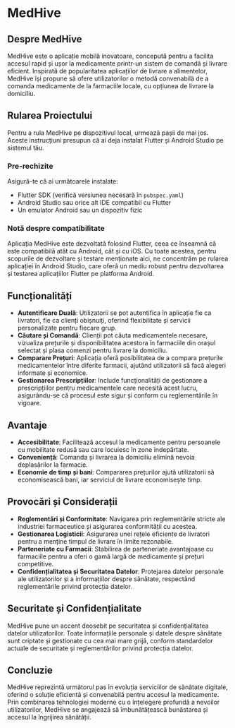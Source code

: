 # MedHive

## Despre MedHive

MedHive este o aplicație mobilă inovatoare, concepută pentru a facilita accesul rapid și ușor la medicamente printr-un sistem de comandă și livrare eficient. Inspirată de popularitatea aplicațiilor de livrare a alimentelor, MedHive își propune să ofere utilizatorilor o metodă convenabilă de a comanda medicamente de la farmaciile locale, cu opțiunea de livrare la domiciliu.

## Rularea Proiectului

Pentru a rula MedHive pe dispozitivul local, urmează pașii de mai jos. Aceste instrucțiuni presupun că ai deja instalat Flutter și Android Studio pe sistemul tău.

### Pre-rechizite

Asigură-te că ai următoarele instalate:
- Flutter SDK (verifică versiunea necesară în `pubspec.yaml`)
- Android Studio sau orice alt IDE compatibil cu Flutter
- Un emulator Android sau un dispozitiv fizic

### Notă despre compatibilitate

Aplicația MedHive este dezvoltată folosind Flutter, ceea ce înseamnă că este compatibilă atât cu Android, cât și cu iOS. Cu toate acestea, pentru scopurile de dezvoltare și testare menționate aici, ne concentrăm pe rularea aplicației în Android Studio, care oferă un mediu robust pentru dezvoltarea și testarea aplicațiilor Flutter pe platforma Android.

## Funcționalități

- **Autentificare Duală**: Utilizatorii se pot autentifica în aplicație fie ca livratori, fie ca clienți obișnuiți, oferind flexibilitate și servicii personalizate pentru fiecare grup.
- **Căutare și Comandă**: Clienții pot căuta medicamentele necesare, vizualiza prețurile și disponibilitatea acestora în farmaciile din orașul selectat și plasa comenzi pentru livrare la domiciliu.
- **Comparare Prețuri**: Aplicația oferă posibilitatea de a compara prețurile medicamentelor între diferite farmacii, ajutând utilizatorii să facă alegeri informate și economice.
- **Gestionarea Prescripțiilor**: Include funcționalități de gestionare a prescripțiilor pentru medicamentele care necesită acest lucru, asigurându-se că procesul este sigur și conform cu reglementările în vigoare.

## Avantaje

- **Accesibilitate**: Facilitează accesul la medicamente pentru persoanele cu mobilitate redusă sau care locuiesc în zone îndepărtate.
- **Conveniență**: Comanda și livrarea la domiciliu elimină nevoia deplasărilor la farmacie.
- **Economie de timp și bani**: Compararea prețurilor ajută utilizatorii să economisească bani, iar serviciul de livrare economisește timp.

## Provocări și Considerații

- **Reglementări și Conformitate**: Navigarea prin reglementările stricte ale industriei farmaceutice și asigurarea conformității cu acestea.
- **Gestionarea Logisticii**: Asigurarea unei rețele eficiente de livratori pentru a menține timpul de livrare în limite rezonabile.
- **Parteneriate cu Farmacii**: Stabilirea de parteneriate avantajoase cu farmaciile pentru a oferi o gamă largă de medicamente și prețuri competitive.
- **Confidențialitatea și Securitatea Datelor**: Protejarea datelor personale ale utilizatorilor și a informațiilor despre sănătate, respectând reglementările privind protecția datelor.

## Securitate și Confidențialitate

MedHive pune un accent deosebit pe securitatea și confidențialitatea datelor utilizatorilor. Toate informațiile personale și datele despre sănătate sunt criptate și gestionate cu cea mai mare grijă, conform standardelor actuale de securitate și reglementărilor privind protecția datelor.

## Concluzie

MedHive reprezintă următorul pas în evoluția serviciilor de sănătate digitale, oferind o soluție eficientă și convenabilă pentru accesul la medicamente. Prin combinarea tehnologiei moderne cu o înțelegere profundă a nevoilor utilizatorilor, MedHive se angajează să îmbunătățească bunăstarea și accesul la îngrijirea sănătății.

